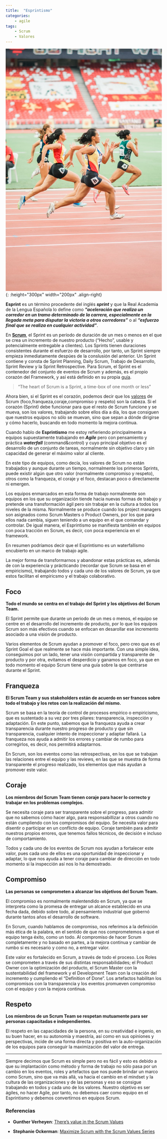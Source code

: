 ```yaml
---
title:  "Esprintismo"
categories: 
    - agile
tags:
    - Scrum
    - Valores
---
```


![Photo by Jonathan Chng on Unsplash](/assets/images/jonathan_chng_1131663_unsplash.jpg){: :height="300px" width="200px" .align-right} 

**Esprint** es un término procedente del inglés ***sprint*** y que la Real Academia de la Lengua Española lo define como ***"aceleración que realiza un corredor en un tramo determinado de la carrera, especialmente en la llegada meta para disputar la victoria a otros corredores”*** o al ***“esfuerzo final que se realiza en cualquier actividad”***.

En **[Scrum](/agile/scrum-por-donde-empiezo/)**, el Sprint es un período de duración de un mes o menos en el que se crea un incremento de nuestro producto (“Hecho”, usable y potencialmente entregable a clientes). Los Sprints tienen duraciones consistentes durante el esfuerzo de desarrollo, por tanto, un Sprint siempre empieza inmediatamente despúes de la conslusión del anterior. Un Sprint contiene y consta de Sprint Planning, Daily Scrum, Trabajo de Desarrollo, Sprint Review y la Sprint Retrospective. Para Scrum, el Sprint es el contenedor del conjunto de eventos de Scrum y además, es el propio corazón del Framework, y así está definido en su propia [guía](https://www.scrumguides.org/scrum-guide.html).

> “The heart of Scrum is a Sprint, a time-box of one month or less”

Ahora bien, si el Sprint es el corazón, podemos decir que los [valores](https://www.scrum.org/resources/scrum-values-poster) de Scrum (foco,franqueza,coraje,compromiso y respeto) son la cabeza. Si el corazón (Sprint) debe funcionar para que el resto de Scrum funcione y se mueva, son los valores, trabajando sobre ellos día a día, los que consiguen que nuestros equipos no sólo se muevan, sino que sepan a dónde dirigirse y cómo hacerlo, buscando en todo momento la mejora continua.

Cuando hablo de **Esprintismo** me estoy refieriendo principalmente a equipos supuestamente trabajando en ***Agile*** pero con pensamiento y práctica ***waterfall*** (command&control) y cuyo principal objetivo es el desarrollo de un conjunto de tareas, normalmente sin objetivo claro y sin capacidad de generar el máximo valor al cliente.

En este tipo de equipos, como decía, los valores de Scrum no están trabajados y aunque durante un tiempo, normalmente los primeros Sprints, puede existir algún que otro valor (normalmente compromiso y respeto), otros como la franqueza, el coraje y el foco, destacan poco o directamente ni emergen.

Los equipos enmarcados en esta forma de trabajo normalmente son equipos en los que su organización tiende hacia nuevas formas de trabajo y pretende una transformación ágil pero sin trabajar en la cultura a todos los niveles de la misma. Normalmente se produce cuando los project managers son asignados como Scrum Masters o Product Owners, por los que para ellos nada cambia, siguen teniendo a un equipo en el que comandar y controlar.
De igual manera, el Esprintismo se manifiesta también en equipos con poca tracción en Scrum, es decir, con poca experiencia en el framework.

En resumen podríamos decir que el Esprintismo es un waterfallismo encubierto en un marco de trabajo agile.

La mejor forma de transformarnos y abandonar estas prácticas es, además de con la experiencia y prácticando (recordar que Scrum se basa en el empiricismo), trabajando todos y cada uno de los valores de Scrum, ya que estos facilitan el empiricsmo y el trabajo colaborativo.

## Foco

**Todo el mundo se centra en el trabajo del Sprint y los objetivos del Scrum Team.**

El Sprint permite que durante un periodo de un mes o menos, el equipo se centre en el desarrollo del incremento de producto, por lo que los equipos Scrum son más efectivos cuando se enfocan en desarollar ese incremento asociado a una visión de producto.

Varios elementos de Scrum ayudan a promover el foco, pero creo que es el Sprint Goal el que realmente se hace más importante. Con una simple idea, conseguimos por un lado, tener una visión compartida y transparente de producto y por otra, evitamos el desperdicio y ganamos en foco, ya que en todo momento el equipo Scrum tiene una guía sobre la que centrarse durante el Sprint.

## Franqueza

**El Scrum Team y sus stakeholders están de acuerdo en ser francos sobre todo el trabajo y los retos con la realización del mismo.**

Scrum se basa en la teoría de control de procesos empírico o empiricismo, que es sustentado a su vez por tres pilares: transparencia, inspección y adaptación. En este punto, sabemos que la franqueza ayuda a crear transparencia durante nuestro progreso de producto y que sin transparencia, cualquier intento de inspeccionar y adaptar fallará.
La franqueza nos ayuda a admitir los errores y cambiar de rumbo para corregirlos, es decir, nos permitirá adaptarnos.

En Scrum, son los eventos como las retrospectivas, en los que se trabajan las relaciones entre el equipo y las reviews, en las que se muestra de forma transparente el progreso realizado, los elementos que más ayudan a promover este valor.

## Coraje

**Los miembros del Scrum Team tienen coraje para hacer lo correcto y trabajar en los problemas complejos.**

Se necesita coraje para ser transparente sobre el progreso, para admitir que no sabemos cómo hacer algo, para responsabillizar a otros cuando no están cumpliendo con los compromisos del equipo. Se necesita valor para disentir o participar en un conflicto de equipo. 
Coraje también para admitir nuestros propios errores, que tenemos fallos técnicos, de decisión e incluso de comportamiento.

Todos y cada uno de los eventos de Scrum nos ayudan a fortalecer este valor, pues cada uno de ellos es una oportunidad de inspeccionar y adaptar, lo que nos ayuda a tener coraje para cambiar de dirección en todo momento si la inspección así nos lo ha demostrado.

## Compromiso

**Las personas se comprometen a alcanzar los objetivos del Scrum Team.**

El compromiso es normalmente malentendido en Scrum, ya que se interpreta como la promesa de entregar un alcance establecido en una fecha dada, debido sobre todo, al pensamiento industrial que gobernó durante tantos años el desarrollo de software.

En Scrum, cuando hablamos de compromiso, nos referimos a la definición más ética de la palabra, en el sentido de que nos comprometemos a que el equipo tenga éxito, como un todo. Al compromiso de hacer Scrum completamente y no basado en partes, a la mejora continua y cambiar de rumbo si es necesario y como no, a entregar valor.

Este valor es fortalecido en Scrum, a través de todo el proceso. Los Roles se comprometen a través de sus distintas responsabilidades; el Product Owner con la optimización del producto, el Scrum Master con la sustentabilidad del framework y el Development Team con la creación del incremento y cumpliendo el “Definition of Done”. Los artefactos habilitan los compromisos con la transparencia y los eventos promueven compromiso con el equipo y con la mejora continua. 


## Respeto

**Los miembros de un Scrum Team se respetan mutuamente para ser personas capacitadas e independientes.**

El respeto en las capacidades de la persona, en su creatividad e ingenio, en su buen hacer, en su autonomía y maestría, así como en sus opiniones y perspectivas, incide de una forma directa y positiva en la auto-organización de los equipos para conseguir la maximización del valor de entrega.  


---------------------------------------  

Siempre decimos que Scrum es simple pero no es fácil y esto es debido a que su implantación como método y forma de trabajo no sólo pasa por un cambio en los eventos, roles y artefactos que nos puede brindar un marco como Scrum, sino que va más allá, va hacia el cambio en el mindset y la cultura de las organizaciones y de las personas y eso se consigue trabajando en todos y cada uno de los valores. Nuestro objetivo es ser ágiles, no hacer Agile, por tanto, no debemos caer como equipo en el Esprintismo y debemos convertirnos en equipos Scrum.

### Referencias

* **Gunther Verheyen**: [There’s value in the Scrum Values](https://guntherverheyen.com/2013/05/03/theres-value-in-the-scrum-values/)

* **Stephanie Ockerman**: [Maximize Scrum with the Scrum Values Series](https://www.scrum.org/resources/blog/maximize-scrum-scrum-values-focus-part-1-5)

